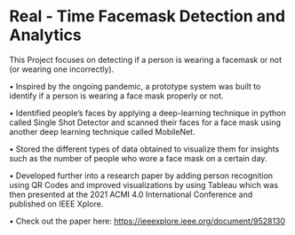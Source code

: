 # Real - Time Facemask Detection and Analytics
This Project focuses on detecting if a person is wearing a facemask or not (or wearing one incorrectly).

•	Inspired by the ongoing pandemic, a prototype system was built to identify if a person is wearing a face mask properly or not.

•	Identified people’s faces by applying a deep-learning technique in python called Single Shot Detector and scanned their faces for a face mask using another deep learning technique called MobileNet.

•	Stored the different types of data obtained to visualize them for insights such as the number of people who wore a face mask on a certain day.

•	Developed further into a research paper by adding person recognition using QR Codes and improved visualizations by using Tableau which was then presented at the 2021 ACMI 4.0 International Conference and published on IEEE Xplore. 

• Check out the paper here: https://ieeexplore.ieee.org/document/9528130
